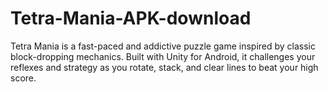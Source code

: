 # Tetra-Mania-APK-download
Tetra Mania is a fast-paced and addictive puzzle game inspired by classic block-dropping mechanics. Built with Unity for Android, it challenges your reflexes and strategy as you rotate, stack, and clear lines to beat your high score.

